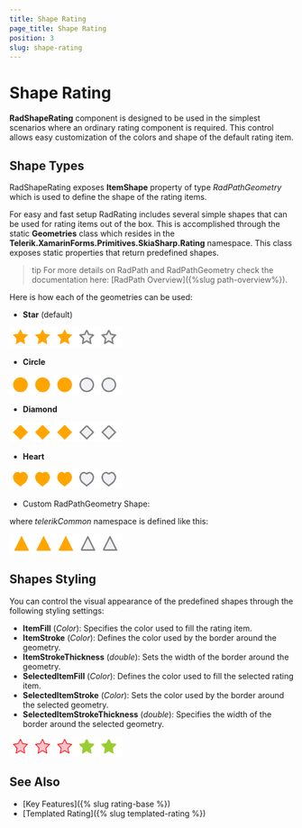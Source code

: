 ```yaml
---
title: Shape Rating
page_title: Shape Rating
position: 3
slug: shape-rating
---
```


# Shape Rating

**RadShapeRating** component is designed to be used in the simplest scenarios where an ordinary rating component is required. This control allows easy customization of the colors and shape of the default rating item.

## Shape Types

RadShapeRating exposes **ItemShape** property of type *RadPathGeometry* which is used to define the shape of the rating items.

For easy and fast setup RadRating includes several simple shapes that can be used for rating items out of the box. This is accomplished through the static **Geometries** class which resides in the **Telerik.XamarinForms.Primitives.SkiaSharp.Rating** namespace. This class exposes static properties that return predefined shapes. 

>tip For more details on RadPath and RadPathGeometry check the documentation here: [RadPath Overview]({%slug path-overview%}).

Here is how each of the geometries can be used:

- **Star** (default)

<snippet id='rating-geometries-star'/>

![](images/rating-star.png)

- **Circle**

<snippet id='rating-geometries-circle'/>

![](images/rating-circle.png)

- **Diamond**

<snippet id='rating-geometries-diamond'/>

![](images/rating-diamond.png)

- **Heart**

<snippet id='rating-geometries-heart'/>

![](images/rating-heart.png)

- Custom RadPathGeometry Shape:

<snippet id='rating-geometries-customgeometry' />

where *telerikCommon* namespace is defined like this:

<snippet id='xmlns-telericommon' />

![](images/rating-triangle.png)

## Shapes Styling

You can control the visual appearance of the predefined shapes through the following styling settings:

* **ItemFill** (*Color*): Specifies the color used to fill the rating item.
* **ItemStroke** (*Color*): Defines the color used by the border around the geometry.
* **ItemStrokeThickness** (*double*): Sets the width of the border around the geometry.
* **SelectedItemFill** (*Color*): Defines the color used to fill the selected rating item.
* **SelectedItemStroke** (*Color*): Sets the color used by the border around the selected geometry.
* **SelectedItemStrokeThickness** (*double*): Specifies the width of the border around the selected geometry.

<snippet id='rating-geometries-styling' />

![Rating Styling](images/rating-styles.png)

## See Also

- [Key Features]({% slug rating-base %})
- [Templated Rating]({% slug templated-rating %})
